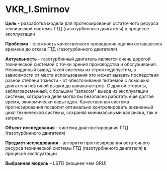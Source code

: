 # VKR_I.Smirnov

**Цель** - разработка модели для прогнозирования остаточного ресурса технической системы ГТД (газотурбинного двигателя) в процессе эксплуатации

**Проблема** - сложность качественного проведения оценки оставшегося времени до отказа ГТД (газотурбинного двигателя)

**Актуальность** - газотурбинный двигатель является очень дорогой технической системой с точки зрения производства и обслуживания. Неожиданный вывод такой системы из строя недопустим, в зависимости от места использования это может вызвать последствия разной степени тяжести - от обесточивания питаемой с помощью двигателя нефтяной вышки до авиакатастроф. С другой стороны, заблаговременный, с большим "запасом" вывод из эксплуатации системы, которая на деле могла бы безопасно работать ещё долгое время, экономически невыгоден. Качественная система прогнозирования позволит оптимально контролировать жизненный цикл технической системы, сохраняя минимальными как риски, так и затраты

**Объект исследования** - система диагностирования ГТД (газотурбинного двигателя)

**Предмет исследования** - алгоритм прогнозирования остаточного ресурса технической системы ГТД (газотурбинного двигателя) в процессе эксплуатации

**Выбранная модель** – LSTD (мощнее чем GRU)
